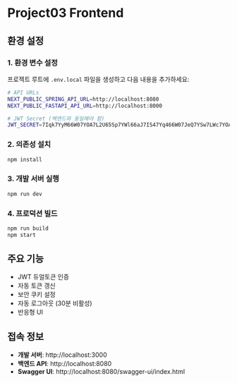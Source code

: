 # Project03 Frontend

## 환경 설정

### 1. 환경 변수 설정

프로젝트 루트에 `.env.local` 파일을 생성하고 다음 내용을 추가하세요:

```bash
# API URLs
NEXT_PUBLIC_SPRING_API_URL=http://localhost:8080
NEXT_PUBLIC_FASTAPI_API_URL=http://localhost:8000

# JWT Secret (백엔드와 동일해야 함)
JWT_SECRET=7Iqk7YyM66W07YOA7L2U65Sp7YWl66aJ7IS47Yq466W07JeQ7YSw7LWc7YOA7L2U67aA
```

### 2. 의존성 설치

```bash
npm install
```

### 3. 개발 서버 실행

```bash
npm run dev
```

### 4. 프로덕션 빌드

```bash
npm run build
npm start
```

## 주요 기능

- JWT 듀얼토큰 인증
- 자동 토큰 갱신
- 보안 쿠키 설정
- 자동 로그아웃 (30분 비활성)
- 반응형 UI

## 접속 정보

- **개발 서버**: http://localhost:3000
- **백엔드 API**: http://localhost:8080
- **Swagger UI**: http://localhost:8080/swagger-ui/index.html
